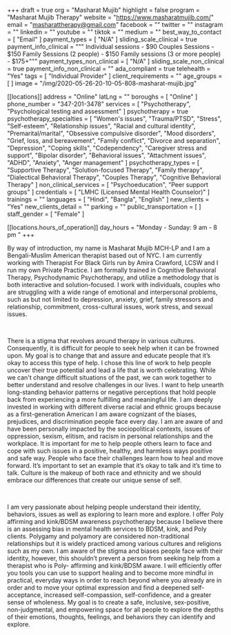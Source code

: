 +++
draft = true
org = "Masharat Mujib"
highlight = false
program = "Masharat Mujib Therapy"
website = "https://www.masharatmujib.com/"
email = "masharattherapy@gmail.com"
facebook = ""
twitter = ""
instagram = ""
linkedin = ""
youtube = ""
tiktok = ""
medium = ""
best_way_to_contact = [ "Email" ]
payment_types = [ "N/A" ]
sliding_scale_clinical = true
payment_info_clinical = """
Individual sessions - $90
Couples Sessions - $150
Family Sessions (2 people) - $150
Family sessions (3 or more people) - $175+"""
payment_types_non_clinical = [ "N/A" ]
sliding_scale_non_clinical = true
payment_info_non_clinical = ""
ada_compliant = true
telehealth = "Yes"
tags = [ "Individual Provider" ]
client_requirements = ""
age_groups = [ ]
image = "/img/2020-05-26-20-10-05-808-masharat-mujib.jpg"

[[locations]]
address = "Online"
latLng = ""
boroughs = [ "Online" ]
phone_number = "347-201-3478"
services = [ "Psychotherapy", "Psychological testing and assessment" ]
psychotherapy = true
psychotherapy_specialties = [
  "Women's issues",
  "Trauma/PTSD",
  "Stress",
  "Self-esteem",
  "Relationship issues",
  "Racial and cultural identity",
  "Premarital/marital",
  "Obsessive compulsive disorder",
  "Mood disorders",
  "Grief, loss, and bereavement",
  "Family conflict",
  "Divorce and separation",
  "Depression",
  "Coping skills",
  "Codependency",
  "Caregiver stress and support",
  "Bipolar disorder",
  "Behavioral issues",
  "Attachment issues",
  "ADHD",
  "Anxiety",
  "Anger management"
]
psychotherapy_types = [
  "Supportive Therapy",
  "Solution-focused Therapy",
  "Family therapy",
  "Dialectical Behavioral Therapy",
  "Couples Therapy",
  "Cognitive Behavioral Therapy"
]
non_clinical_services = [ "Psychoeducation", "Peer support groups" ]
credentials = [ "LMHC (Licensed Mental Health Counselor)" ]
trainings = ""
languages = [ "Hindi", "Bangla", "English" ]
new_clients = "Yes"
new_clients_detail = ""
parking = ""
public_transportation = [ ]
staff_gender = [ "Female" ]

  [[locations.hours_of_operation]]
  day_hours = "Monday - Sunday: 9 am - 8 pm "
+++

By way of introduction, my name is Masharat Mujib MCH-LP and I am a Bengali-Muslim American therapist based out of NYC. I am currently working with Therapist For Black Girls run by Amira Crawford, LCSW and I run my own Private Practice. I am formally trained in Cognitive Behavioral Therapy, Psychodynamic Psychotherapy, and utilize a methodology that is both interactive and solution-focused. I work with individuals, couples who are struggling with a wide range of emotional and interpersonal problems, such as but not limited to depression, anxiety, grief, family stressors and relationship, commitment, cross-cultural issues, work stress, and sexual issues.

<br>

There is a stigma that revolves around therapy in various cultures. Consequently, it is difficult for people to seek help when it can be frowned upon. My goal is to change that and assure and educate people that it’s okay to access this type of help. I chose this line of work to help people uncover their true potential and lead a life that is worth celebrating. While we can't change difficult situations of the past, we can work together to better understand and resolve challenges in our lives. I want to help unearth long-standing behavior patterns or negative perceptions that hold people back from experiencing a more fulfilling and meaningful life. I am deeply invested in working with different diverse racial and ethnic groups because as a first-generation American I am aware cognizant of the biases, prejudices, and discrimination people face every day. I am are aware of and have been personally impacted by the sociopolitical contexts, issues of oppression, sexism, elitism, and racism in personal relationships and the workplace. It is important for me to help people others learn to face and cope with such issues in a positive, healthy, and harmless ways positive and safe way. People who face their challenges learn how to heal and move forward. It’s important to set an example that it’s okay to talk and it’s time to talk. Culture is the makeup of both race and ethnicity and we should embrace our differences that create our unique sense of self.

<br>

I am very passionate about helping people understand their identity, behaviors, issues as well as exploring to learn more and explore. I offer Poly affirming and kink/BDSM awareness psychotherapy because I believe there is an assessing bias in mental health services to BDSM, kink, and Poly clients. Polygamy and polyamory are considered non-traditional relationships but it is widely practiced among various cultures and religions such as my own. I am aware of the stigma and biases people face with their identity, however, this shouldn’t prevent a person from seeking help from a therapist who is Poly- affirming and kink/BDSM aware. I will efficiently offer you tools you can use to support healing and to become more mindful in practical, everyday ways in order to reach beyond where you already are in order and to move your optimal expression and find a deepened self-acceptance, increased self-compassion, self-confidence, and a greater sense of wholeness. My goal is to create a safe, inclusive, sex-positive, non-judgmental, and empowering space for all people to explore the depths of their emotions, thoughts, feelings, and behaviors they can identify and explore.
